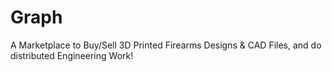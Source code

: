 # Graph
A Marketplace to Buy/Sell 3D Printed Firearms Designs & CAD Files, and do distributed Engineering Work!
